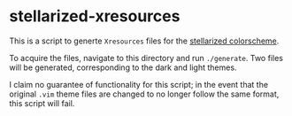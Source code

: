 # stellarized-xresources

This is a script to generte `Xresources` files for the [stellarized
colorscheme](https://github.com/nightsense/stellarized).

To acquire the files, navigate to this directory and run `./generate`. Two
files will be generated, corresponding to the dark and light themes.

I claim no guarantee of functionality for this script; in the event that the
original `.vim` theme files are changed to no longer follow the same format,
this script will fail.
